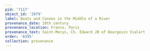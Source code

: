 ```yaml
---
pid: '7117'
object_id: '2979'
label: Boats and Canoes in the Middle of a River
provenance_date: 18th century
provenance_location: France, Paris
provenance_text: Saint-Morys, Ch. Edward JB of Bourgevin Vialart
order: '0195'
collection: provenance
---
```

